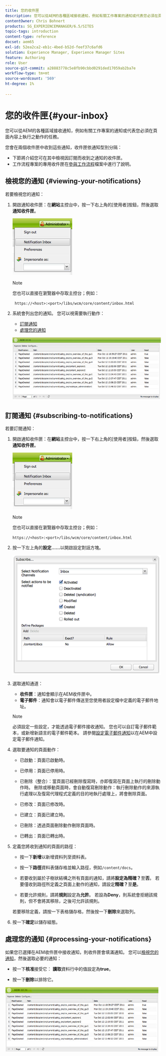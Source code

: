 ```yaml
---
title: 您的收件匣
description: 您可以從AEM的各種區域接收通知，例如有關工作專案的通知或代表您必須在頁面內容上執行之動作的任務。
contentOwner: Chris Bohnert
products: SG_EXPERIENCEMANAGER/6.5/SITES
topic-tags: introduction
content-type: reference
docset: aem65
exl-id: 52ea2ca2-eb1c-4bed-b52d-feef37c6afd6
solution: Experience Manager, Experience Manager Sites
feature: Authoring
role: User
source-git-commit: a28883778c5e8fb90cbbd0291ded17059ab2ba7e
workflow-type: tm+mt
source-wordcount: '569'
ht-degree: 1%

---
```


# 您的收件匣{#your-inbox}

您可以從AEM的各種區域接收通知，例如有關工作專案的通知或代表您必須在頁面內容上執行之動作的任務。

您會在兩個收件匣中收到這些通知，收件匣依通知型別分隔：

* 下節將介紹您可在其中檢視因訂閱而收到之通知的收件匣。
* 工作流程專案的專用收件匣在[參與工作流程](/help/sites-classic-ui-authoring/classic-workflows-participating.md)檔案中進行了說明。

## 檢視您的通知 {#viewing-your-notifications}

若要檢視您的通知：

1. 開啟通知收件匣：在&#x200B;**網站**&#x200B;主控台中，按一下右上角的[使用者]按鈕，然後選取&#x200B;**通知收件匣**。

   ![screen_shot_2012-02-08at105226am](assets/screen_shot_2012-02-08at105226am.png)

   >[!NOTE]
   >
   >您也可以直接在瀏覽器中存取主控台；例如：
   >
   >
   >` https://<host>:<port>/libs/wcm/core/content/inbox.html`

1. 系統會列出您的通知。 您可以視需要執行動作：

   * [訂閱通知](#subscribing-to-notifications)
   * [處理您的通知](#processing-your-notifications)

   ![chlimage_1-4](assets/chlimage_1-4.jpeg)

## 訂閱通知 {#subscribing-to-notifications}

若要訂閱通知：

1. 開啟通知收件匣：在&#x200B;**網站**&#x200B;主控台中，按一下右上角的[使用者]按鈕，然後選取&#x200B;**通知收件匣**。

   ![screen_shot_2012-02-08at105226am-1](assets/screen_shot_2012-02-08at105226am-1.png)

   >[!NOTE]
   >
   >您也可以直接在瀏覽器中存取主控台；例如：
   >
   >
   >`https://<host>:<port>/libs/wcm/core/content/inbox.html`

1. 按一下左上角的&#x200B;**設定……**&#x200B;以開啟設定對話方塊。

   ![screen_shot_2012-02-08at111056am](assets/screen_shot_2012-02-08at111056am.png)

1. 選取通知通道：

   * **收件匣**：通知會顯示在AEM收件匣中。
   * **電子郵件**：通知會以電子郵件傳送至您使用者設定檔中定義的電子郵件地址。

   >[!NOTE]
   >
   >必須設定一些設定，才能透過電子郵件接收通知。 您也可以自訂電子郵件範本，或新增新語言的電子郵件範本。 請參閱[設定電子郵件通知](/help/sites-administering/notification.md#configuringemailnotification)以在AEM中設定電子郵件通知。

1. 選取要通知的頁面動作：

   * 已啟動：頁面已啟動時。
   * 已停用：頁面已停用時。
   * 已刪除（整合）：當頁面已經刪除復寫時，亦即復寫在頁面上執行的刪除動作時。
刪除或移動頁面時，會自動復寫刪除動作：執行刪除動作的來源執行處理以及復寫代理程式定義的目的地執行處理上，將會刪除頁面。

   * 已修改：頁面已修改時。
   * 已建立：頁面已建立時。
   * 已刪除：透過頁面刪除動作刪除頁面時。
   * 已轉出：頁面已轉出時。

1. 定義您將收到通知的頁面的路徑：

   * 按一下&#x200B;**新增**&#x200B;以新增資料列至資料表。
   * 按一下&#x200B;**路徑**&#x200B;資料表儲存格並輸入路徑，例如`/content/docs`。

   * 若要收到屬於子樹狀結構之所有頁面的通知，請將&#x200B;**設定為精確？**&#x200B;至&#x200B;**否**。
若要僅收到路徑所定義之頁面上動作的通知，請設定**精確？**&#x200B;至&#x200B;**是**。

   * 若要允許規則，請將&#x200B;**規則**&#x200B;設定為&#x200B;**允許**。 若設為&#x200B;**Deny**，則系統會拒絕該規則，但不會將其移除，之後可允許該規則。

   若要移除定義，請按一下表格儲存格，然後按一下&#x200B;**刪除**&#x200B;來選取列。

1. 按一下&#x200B;**確定**&#x200B;以儲存組態。

## 處理您的通知 {#processing-your-notifications}

如果您已選擇在AEM收件匣中接收通知，則收件匣會填滿通知。 您可以[檢視您的通知](#viewing-your-notifications)，然後選取必要的通知：

* 按一下&#x200B;**核准**&#x200B;接受它： **讀取**&#x200B;資料行中的值設定為&#x200B;**true**。

* 按一下&#x200B;**刪除**&#x200B;以排除它。

![chlimage_1-5](assets/chlimage_1-5.jpeg)
